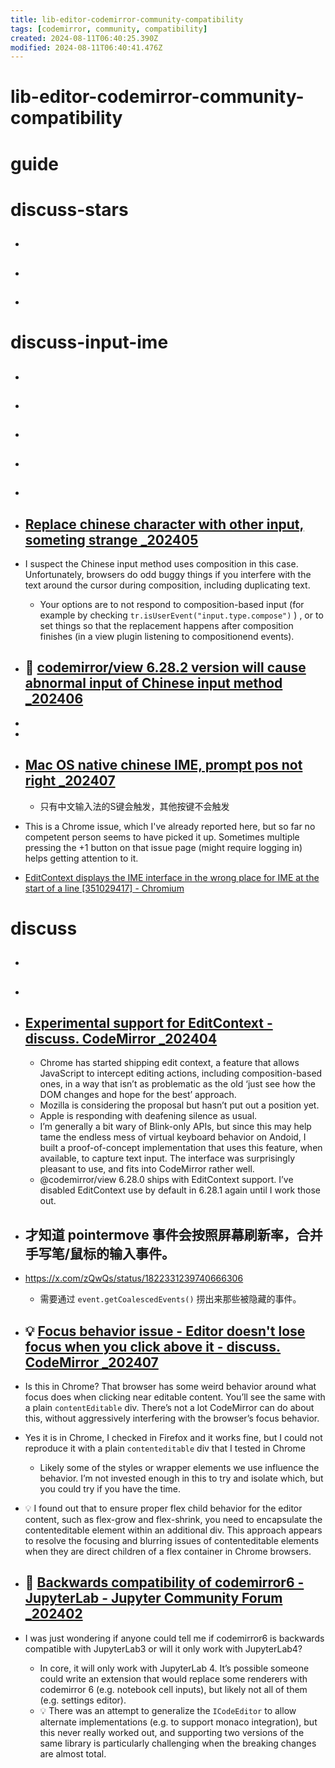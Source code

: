 ```yaml
---
title: lib-editor-codemirror-community-compatibility
tags: [codemirror, community, compatibility]
created: 2024-08-11T06:40:25.390Z
modified: 2024-08-11T06:40:41.476Z
---
```


# lib-editor-codemirror-community-compatibility

# guide

# discuss-stars
- ## 

- ## 

- ## 
# discuss-input-ime
- ## 

- ## 

- ## 

- ## 

- ## 

- ## [Replace chinese character with other input, someting strange _202405](https://discuss.codemirror.net/t/replace-chinese-character-with-other-input-someting-strange/8265)
- I suspect the Chinese input method uses composition in this case. Unfortunately, browsers do odd buggy things if you interfere with the text around the cursor during composition, including duplicating text.
  - Your options are to not respond to composition-based input (for example by checking `tr.isUserEvent("input.type.compose")` ) , or to set things so that the replacement happens after composition finishes (in a view plugin listening to compositionend events).

- ## 🐛 [codemirror/view 6.28.2 version will cause abnormal input of Chinese input method _202406](https://github.com/codemirror/dev/issues/1396)
- 
- 

- ## [Mac OS native chinese IME, prompt pos not right _202407](https://github.com/codemirror/dev/issues/1409)
  - 只有中文输入法的S键会触发，其他按键不会触发
- This is a Chrome issue, which I've already reported here, but so far no competent person seems to have picked it up. Sometimes multiple pressing the +1 button on that issue page (might require logging in) helps getting attention to it.

- [EditContext displays the IME interface in the wrong place for IME at the start of a line [351029417] - Chromium](https://issues.chromium.org/issues/351029417)
# discuss
- ## 

- ## 

- ## [Experimental support for EditContext - discuss. CodeMirror _202404](https://discuss.codemirror.net/t/experimental-support-for-editcontext/8144)
  - Chrome has started shipping edit context, a feature that allows JavaScript to intercept editing actions, including composition-based ones, in a way that isn’t as problematic as the old ‘just see how the DOM changes and hope for the best’ approach. 
  - Mozilla is considering the proposal but hasn’t put out a position yet. 
  - Apple is responding with deafening silence as usual.
  - I’m generally a bit wary of Blink-only APIs, but since this may help tame the endless mess of virtual keyboard behavior on Andoid, I built a proof-of-concept implementation that uses this feature, when available, to capture text input. The interface was surprisingly pleasant to use, and fits into CodeMirror rather well. 
  - @codemirror/view 6.28.0 ships with EditContext support. I’ve disabled EditContext use by default in 6.28.1 again until I work those out.

- ## 才知道 pointermove 事件会按照屏幕刷新率，合并手写笔/鼠标的输入事件。
- https://x.com/zQwQs/status/1822331239740666306
  - 需要通过 `event.getCoalescedEvents()` 捞出来那些被隐藏的事件。

- ## 💡 [Focus behavior issue - Editor doesn't lose focus when you click above it - discuss. CodeMirror _202407](https://discuss.codemirror.net/t/focus-behavior-issue-editor-doesnt-lose-focus-when-you-click-above-it/8468)
- Is this in Chrome? That browser has some weird behavior around what focus does when clicking near editable content. You’ll see the same with a plain `contentEditable` div. There’s not a lot CodeMirror can do about this, without aggressively interfering with the browser’s focus behavior.
- Yes it is in Chrome, I checked in Firefox and it works fine, but I could not reproduce it with a plain `contenteditable` div that I tested in Chrome
  - Likely some of the styles or wrapper elements we use influence the behavior. I’m not invested enough in this to try and isolate which, but you could try if you have the time.
- 💡 I found out that to ensure proper flex child behavior for the editor content, such as flex-grow and flex-shrink, you need to encapsulate the contenteditable element within an additional div. This approach appears to resolve the focusing and blurring issues of contenteditable elements when they are direct children of a flex container in Chrome browsers.

- ## 🤔 [Backwards compatibility of codemirror6 - JupyterLab - Jupyter Community Forum _202402](https://discourse.jupyter.org/t/backwards-compatibility-of-codemirror6/23851)
- I was just wondering if anyone could tell me if codemirror6 is backwards compatible with JupyterLab3 or will it only work with JupyterLab4?
  - In core, it will only work with JupyterLab 4. It’s possible someone could write an extension that would replace some renderers with codemirror 6 (e.g. notebook cell inputs), but likely not all of them (e.g. settings editor).
  - 💡 There was an attempt to generalize the `ICodeEditor` to allow alternate implementations (e.g. to support monaco integration), but this never really worked out, and supporting two versions of the same library is particularly challenging when the breaking changes are almost total.
